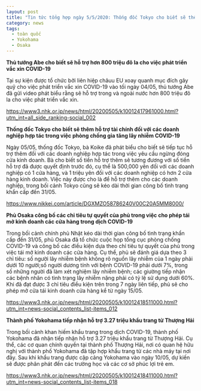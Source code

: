 ```yaml
---
layout: post
title: "Tin tức tổng hợp ngày 5/5/2020: Thống đốc Tokyo cho biết sẽ thêm hỗ trợ tài chính đối với các doanh nghiệp hợp tác trong việc phòng chống gia tăng lây nhiễm COVID-19"
category: news
tags: 
  - toàn quốc
  - Yokohama
  - Osaka
---
```

**Thủ tướng Abe cho biết sẽ hỗ trợ hơn 800 triệu đô la cho việc phát triển vắc xin COVID-19**

Tại sự kiện được tổ chức bởi liên hiệp châuu EU xoay quanh mục đích gây quỹ cho việc phát triển vắc xin COVID-19 vào tối ngày 04/05, thủ tướng Abe đã gửi video phát biểu rằng sẽ hỗ trợ trong và ngoài nước hơn 800 triệu đô la cho việc phát triển vắc xin.

<https://www3.nhk.or.jp/news/html/20200505/k10012417961000.html?utm_int=all_side_ranking-social_002>

**Thống đốc Tokyo cho biết sẽ thêm hỗ trợ tài chính đối với các doanh nghiệp hợp tác trong việc phòng chống gia tăng lây nhiễm COVID-19**

Ngày 05/05, thống đốc Tokyo, bà Koike đã phát biểu cho biết sẽ tiếp tục hỗ trợ thêm đối với các doanh nghiệp hợp tác trong việc yêu cầu ngừng đóng cửa kinh doanh. Bà cho biết số tiền hỗ trợ thêm sẽ tương đương với số tiền hỗ trợ đã được quyết định trước đó, cụ thể là 500,000 yên đối với các doanh nghiệp có 1 cửa hàng, và 1 triệu yên đối với các doanh nghiệp có hơn 2 cửa hàng kinh doanh. Việc này được cho là để hỗ trợ thêm cho các doanh nghiệp, trong bối cảnh Tokyo cũng sẽ kéo dài thời gian công bố tình trạng khẩn cấp đến 31/05.

<https://www.nikkei.com/article/DGXMZO58786240V00C20A5MM8000/>

**Phủ Osaka công bố các chỉ tiêu tự quyết của phủ trong việc cho phép tái mở kinh doanh các cửa hàng trong dịch COVID-19**

Trong bối cảnh chính phủ Nhật kéo dài thời gian công bố tình trạng khẩn cấp đến 31/05, phủ Osaka đã tổ chức cuộc họp tổng cục phòng chống COVID-19 và công bố các điều kiện dựa theo chỉ tiêu tự quyết của phủ trong việc tái mở kinh doanh các cửa hàng. Cụ thể, phủ sẽ đánh giá dựa theo 3 chỉ tiêu: số người lây nhiễm bệnh không rõ nguồn lây nhiễm của 1 ngày phải dưới 10 người;số người dương tính với bệnh COVID-19 phải dưới 7%, trong số những người đã làm xét nghiệm lây nhiễm bệnh; các giường tiếp nhận các bệnh nhân có tình trạng lây nhiễm nặng phải có tỷ lệ sử dụng dưới 60%. Khi đã đạt được 3 chỉ tiêu điều kiện trên trong 7 ngày liên tiếp, phủ sẽ cho phép mở cửa tái kinh doanh cửa hàng kể từ ngày 15/05.

<https://www3.nhk.or.jp/news/html/20200505/k10012418511000.html?utm_int=news-social_contents_list-items_012>

**Thành phố Yokohama tiếp nhận hỗ trợ 3.27 triệu khẩu trang từ Thượng Hải**

Trong bối cảnh khan hiếm khẩu trang trong dịch COVID-19, thành phố Yokohama đã nhận tiếp nhận hỗ trợ 3.27 triệu khẩu trang từ Thượng Hải. Cụ thể, các cơ quan chính quyền tại thành phố Thượng Hải, nơi có quan hệ hữu nghị với thành phố Yokohama đã tập hợp khẩu trang từ các nhà máy tại nơi đây. Sau khi khẩu trang được cập cảng Yokohama vào ngày 10/05, dự kiến sẽ được phân phát đến các trường học và các cơ sở phúc lợi trẻ em.

<https://www3.nhk.or.jp/news/html/20200505/k10012418411000.html?utm_int=news-social_contents_list-items_018>

